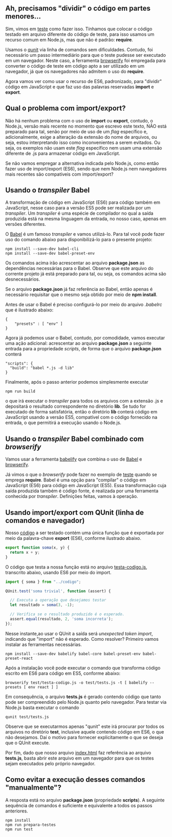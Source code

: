 ## Ah, precisamos "dividir" o código em partes menores...

Sim, vimos em [teste](../../inicio/teste) como fazer isso. 
Tínhamos que colocar o código testado em arquivo
diferente do código de teste, para isso usamos um recurso comum em
Node.js, mas que não é padrão: **require**. 

Usamos o [qunit](https://qunitjs.com/) via linha de comandos sem 
dificuldades. Contudo, foi necessário um passo intermediário para que 
o teste pudesse ser executado em um navegador. Neste caso, a ferramenta 
[browserify](http://browserify.org/) foi empregada para converter o 
código de teste em código apto a ser utilizado em um navegador, 
já que os navegadores não admitem o uso do **require**. 

Agora vamos ver como usar o recurso de ES6, padronizado, para "dividir" 
código em JavaScript e que faz uso das palavras reservadas **import** 
e **export**.

## Qual o problema com import/export?

Não há nenhum problema com o uso de **import** ou **export**, contudo,
o Node.js, versão mais recente no momento que escrevo este texto, 
NÃO está preparado para tal, senão por meio de uso de um _flag_ específico e,
adicionalmente, exige a alteração da extensão do nome de arquivos, 
ou seja, estou interpretando isso como inconvenientes a serem evitados.
Ou seja, os exemplos não usam este _flag_ específico nem usam uma extensão
diferente de .js para armazenar código em JavaScript.

Se não vamos empregar a alternativa indicada pelo Node.js, como então 
fazer uso de import/export (ES6), sendo que nem Node.js nem
navegadores mais recentes são compatíveis com import/export?

## Usando o _transpiler_ Babel
A transformação de código em JavaScript (ES6) para código também
em JavaScript, nesse caso para a versão ES5 pode ser realizada 
por um _transpiler_. Um _transpiler_ é uma espécie de compilador 
no qual a saída produzida está na mesma linguagem da entrada, no nosso caso, 
apenas em versões diferentes.

O [Babel](https://babeljs.io/) é um famoso _transpiler_ e vamos utilizá-lo. 
Para tal você pode fazer uso do comando abaixo para disponibilizá-lo para o presente
projeto:

```
npm install --save-dev babel-cli
npm install --save-dev babel-preset-env
```

Os comandos acima irão acrescentar ao arquivo **package.json** as dependências
necessárias para o Babel. Observe que este arquivo do corrente projeto 
já está preparado para tal, ou seja, os comandos acima são desnecessários.

Se o arquivo **package.json** já faz referência ao Babel, então apenas é
necessário requisitar que o mesmo seja obtido por meio de **npm install**.

Antes de usar o Babel é preciso configurá-lo por meio do arquivo
_.babelrc_ que é ilustrado abaixo:

```
{
    "presets" : [ "env" ]
}
```

Agora já podemos usar o Babel, contudo, por comodidade, vamos executar uma ação
adicional: acrescentar ao arquivo **package.json** a seguinte entrada para a propriedade
_scripts_, de forma que o arquivo **package.json** conterá

```
"scripts": {
  "build": "babel *.js -d lib"
}
```  

Finalmente, após o passo anterior podemos simplesmente executar

```  
npm run build
```  

o que irá executar o _transpiler_ para todos os arquivos com a extensão
.js e depositará o resultado correspondente no diretório **lib**. 
Se tudo for executado de forma satisfatória, então o diretório **lib**
conterá código em JavaScript usando a versão ES5, compatível com o código
fornecido na entrada, o que permitirá a 
execução usando o Node.js. 


## Usando o _transpiler_ Babel combinado com _browserify_

Vamos usar a ferramenta [babelify](https://github.com/babel/babelify)
que combina o uso de [Babel](https://babeljs.io/) e 
[browserify](http://browserify.org). 

Já vimos o que o _browserify_ pode fazer no exemplo de [teste](../inicio/teste) 
quando se emprega **require**. Babel é uma opção
para "compilar" o código em JavaScript (ES6) para código em JavaScript (ES5). 
Essa transformação cuja saída produzida também é código fonte, 
é realizada por uma ferramenta conhecida por _transpiler_. Definições feitas,
vamos à operação. 

## Usando import/export com QUnit (linha de comandos e navegador)

Nosso [código](codigo.js) a ser testado contém uma única função que é
exportada por meio da palavra-chave **export** (ES6), conforme ilustrado abaixo.

```javascript
export function soma(x, y) {
  return x + y;
}
```
O código que testa a nossa função está no arquivo 
[testa-codigo.js](test/testa-codigo.js), transcrito abaixo, usando ES6 por 
meio do import.

```javascript
import { soma } from "../codigo";

QUnit.test('soma trivial', function (assert) {

  // Executa a operação que desejamos testar
  let resultado = soma(3, -1);

  // Verifica se o resultado produzido é o esperado.
  assert.equal(resultado, 2, 'soma incorreta');
});
```

Nesse instante,ao usar o QUnit
a saída será _unexpected token import_, indicando que "import" não
é esperado. Como resolver? Primeiro vamos instalar as ferramentas necessárias.

```
npm install --save-dev babelify babel-core babel-preset-env babel-preset-react
```

Após a instalação você pode executar o comando que transforma código
escrito em ES6 para código em ES5, conforme abaixo:

```
browserify test/testa-codigo.js -o test/tests.js -t [ babelify --presets [ env react ] ]
```

Em consequência, o arquivo **tests.js** é gerado contendo código que 
tanto pode ser compreendido pelo Node.js quanto pelo navegador. Para 
testar via Node.js basta executar o comando 

```
qunit test/tests.js
```

Observe que se executarmos apenas "qunit" este irá procurar por todos os 
arquivos no diretório **test**, inclusive aquele contendo código em ES6,
o que não desejamos. Daí o motivo para fornecer explicitamente o que se deseja
que o QUnit execute. 

Por fim, dado que nosso arquivo [index.html](test/index.html) faz referência 
ao arquivo **tests.js**, basta abrir este
arquivo em um navegador para que os testes sejam executados pelo 
próprio navegador. 

## Como evitar a execução desses comandos "manualmente"?
A resposta está no arquivo **package.json** (propriedade **scripts**). A seguinte sequência de comandos
é suficiente e equivalente a todos os passos anteriores. 

```
npm install
npm run prepara-testes
npm run test
```
